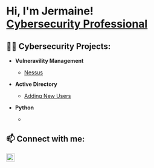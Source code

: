 <h1>Hi, I'm Jermaine! <br/><a href="https://www.linkedin.com/in/jermaine-faltine/">Cybersecurity Professional</a></h1>






<h2>👨‍💻 Cybersecurity Projects:</h2>

- <b>Vulneravility Management</b>
  - [Nessus](https://github.com/GeneralJey/Vulnerability-Management)

- <b>Active Directory</b>
  - [Adding New Users](https://github.com/GeneralJey/Adding-New-Users-Computers/blob/main/README.md)
  
- <b>Python</b>
  - []()
  


<h2> 📫 Connect with me:</h2>


[<img align="left" alt="jermaine-faltine | LinkedIn" width="22px" src="https://cdn.jsdelivr.net/npm/simple-icons@v3/icons/linkedin.svg" />][linkedin]


[linkedin]: https://www.linkedin.com/in/jermaine-faltine

<!--
**joshmadakor1/joshmadakor1** is a ✨ _special_ ✨ repository because its `README.md` (this file) appears on your GitHub profile.

Here are some ideas to get you started:

- 🔭 I’m currently working on ...
- 🌱 I’m currently learning ...
- 👯 I’m looking to collaborate on ...
- 🤔 I’m looking for help with ...
- 💬 Ask me about ...
- 📫 How to reach me: ...
- 😄 Pronouns: ...
- ⚡ Fun fact: ...
-->
